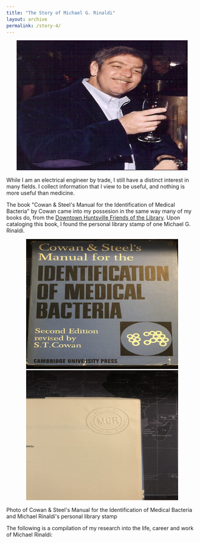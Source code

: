 ```yaml
---
title: "The Story of Michael G. Rinaldi"
layout: archive
permalink: /story-4/
---
```

<p align="center">
    <img width="450" height="342" src='/images/Rinaldi_new.jpg'>
</p>
While I am an electrical engineer by trade, I still have a distinct interest in many fields. I collect information that I view to be useful, and nothing is more useful than medicine.

The book "Cowan & Steel's Manual for the Identification of Medical Bacteria" by Cowan came into my possesion in the same way many of my books do, from the [Downtown Huntsville Friends of the Library](https://hmcpl.org/FOL/downtown). Upon cataloging this book, I found the personal library stamp of one Michael G. Rinaldi.

<p align="center">
    <img width="400" height="342" src='/images/CowanBook.jpg'>
    <img width="400" height="342" src='/images/rinaldistamp.jpg'>
</p>
Photo of Cowan & Steel's Manual for the Identification of Medical Bacteria and Michael Rinaldi's personal library stamp

The following is a compilation of my research into the life, career and work of Michael Rinaldi:


